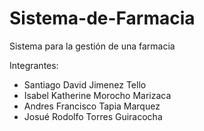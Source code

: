 # Sistema-de-Farmacia
Sistema para la gestión de una farmacia

Integrantes: 
* Santiago David Jimenez Tello
* Isabel Katherine Morocho Marizaca
* Andres Francisco Tapia Marquez
* Josué Rodolfo Torres Guiracocha
